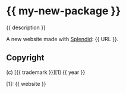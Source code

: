 # {{ my-new-package }}

{{ description }}

A new website made with [Splendid](https://www.npmjs.com/package/splendid): {{ URL }}.

## Copyright

(c) [{{ trademark }}][1] {{ year }}

[1]: {{ website }}